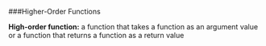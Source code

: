 ###Higher-Order Functions

**High-order function:** a function that takes a function as an argument value or a function that returns a function as a return value
